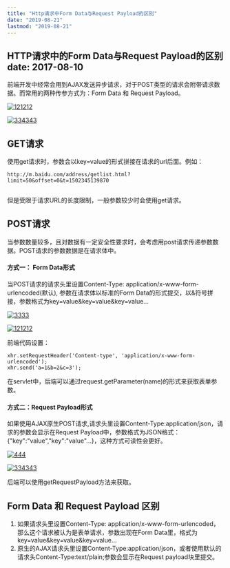 ```yaml
---
title: "Http请求中Form Data与Request Payload的区别"
date: "2019-08-21"
lastmod: "2019-08-21"
---
```


## HTTP请求中的Form Data与Request Payload的区别date: 2017-08-10

前端开发中经常会用到AJAX发送异步请求，对于POST类型的请求会附带请求数据。而常用的两种传参方式为：Form Data 和 Request Payload。

[![121212](https://user-images.githubusercontent.com/5309877/29163614-9ac78ea4-7def-11e7-9067-77d73a5d841c.jpg)](https://user-images.githubusercontent.com/5309877/29163614-9ac78ea4-7def-11e7-9067-77d73a5d841c.jpg)

[![334343](https://user-images.githubusercontent.com/5309877/29163628-a3e89d48-7def-11e7-869a-1f818fd97149.jpg)](https://user-images.githubusercontent.com/5309877/29163628-a3e89d48-7def-11e7-869a-1f818fd97149.jpg)

## GET请求

使用get请求时，参数会以key=value的形式拼接在请求的url后面。例如：

```
http://m.baidu.com/address/getlist.html?limit=50&offset=0&t=1502345139870


```

但是受限于请求URL的长度限制，一般参数较少时会使用get请求。

## POST请求

当参数数量较多，且对数据有一定安全性要求时，会考虑用post请求传递参数数据。POST请求的参数数据是在请求体中。

#### 方式一： Form Data形式

当POST请求的请求头里设置Content-Type: application/x-www-form-urlencoded(默认), 参数在请求体以标准的Form Data的形式提交，以&符号拼接，参数格式为key=value&key=value&key=value...

[![3333](https://user-images.githubusercontent.com/5309877/29163839-45a49736-7df0-11e7-8f49-56b6744ca3fc.jpg)](https://user-images.githubusercontent.com/5309877/29163839-45a49736-7df0-11e7-8f49-56b6744ca3fc.jpg)

[![121212](https://user-images.githubusercontent.com/5309877/29163614-9ac78ea4-7def-11e7-9067-77d73a5d841c.jpg)](https://user-images.githubusercontent.com/5309877/29163614-9ac78ea4-7def-11e7-9067-77d73a5d841c.jpg)

前端代码设置：

```
xhr.setRequestHeader('Content-type', 'application/x-www-form-urlencoded');
xhr.send('a=1&b=2&c=3');

```

在servlet中，后端可以通过request.getParameter(name)的形式来获取表单参数。

#### 方式二：Request Payload形式

如果使用AJAX原生POST请求,请求头里设置Content-Type:application/json，请求的参数会显示在Request Payload中，参数格式为JSON格式：{"key":"value","key":"value"...}，这种方式可读性会更好。

[![444](https://user-images.githubusercontent.com/5309877/29163866-5b0876ec-7df0-11e7-873b-44731e1becc1.jpg)](https://user-images.githubusercontent.com/5309877/29163866-5b0876ec-7df0-11e7-873b-44731e1becc1.jpg)

[![334343](https://user-images.githubusercontent.com/5309877/29163628-a3e89d48-7def-11e7-869a-1f818fd97149.jpg)](https://user-images.githubusercontent.com/5309877/29163628-a3e89d48-7def-11e7-869a-1f818fd97149.jpg)

后端可以使用getRequestPayload方法来获取。

## Form Data 和 Request Payload 区别

1. 如果请求头里设置Content-Type: application/x-www-form-urlencoded，那么这个请求被认为是表单请求，参数出现在Form Data里，格式为key=value&key=value&key=value...
2. 原生的AJAX请求头里设置Content-Type:application/json，或者使用默认的请求头Content-Type:text/plain;参数会显示在Request payload块里提交。
